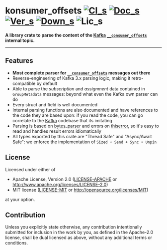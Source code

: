 # konsumer_offsets [![CI_s]][CI_l] [![Doc_s]][Doc_l] [![Ver_s]][Ver_l] [![Down_s]][Down_l] ![Lic_s]

[CI_s]: https://img.shields.io/github/actions/workflow/status/kafkesc/konsumer_offsets/ci.yml?branch=main&label=CI&logo=Github&style=flat-square
[CI_l]: https://github.com/kafkesc/konsumer_offsets/actions/workflows/ci.yml
[Down_s]: https://img.shields.io/crates/d/konsumer_offsets?logo=rust&style=flat-square&label=DOWN
[Down_l]: https://crates.io/crates/konsumer_offsets
[Ver_s]: https://img.shields.io/crates/v/konsumer_offsets?logo=rust&style=flat-square&label=VER
[Ver_l]: https://crates.io/crates/konsumer_offsets/versions
[Doc_s]: https://img.shields.io/docsrs/konsumer_offsets?logo=rust&style=flat-square&label=DOC
[Doc_l]: https://docs.rs/konsumer_offsets/latest/konsumer_offsets/
[Lic_s]: https://img.shields.io/crates/l/konsumer_offsets?style=flat-square&label=L

**A library crate to parse the content of the [Kafka] [`__consumer_offsets`] internal topic.**

---

## Features

* **Most complete parser for [`__consumer_offsets`] messages out there**
* Reverse-engineering of Kafka 3.x parsing logic, making it retro-compatible by default
* Able to parse the _subscription_ and _assignment_ data contained in `GroupMetadata` messages:
  beyond what even the Kafka own parser can do
* Every struct and field is well documented
* Internal parsing functions are also documented and have references to the code they are based upon:
  if you read the code, you can go correlate to the [Kafka] codebase that its imitating
* Parsing is based on [bytes_parser] and errors on [thiserror], so it's easy to read
  and handles result errors idiomatically
* All types exported by this crate are "Thread Safe" and "Async/Await Safe":
  we enforce the implementation of `Sized + Send + Sync + Unpin`  

## License

Licensed under either of

* Apache License, Version 2.0
  ([LICENSE-APACHE](LICENSE-APACHE) or http://www.apache.org/licenses/LICENSE-2.0)
* MIT license
  ([LICENSE-MIT](LICENSE-MIT) or http://opensource.org/licenses/MIT)

at your option.

## Contribution

Unless you explicitly state otherwise, any contribution intentionally submitted
for inclusion in the work by you, as defined in the Apache-2.0 license, shall be
dual licensed as above, without any additional terms or conditions.

[Kafka]: https://kafka.apache.org/
[`__consumer_offsets`]: https://kafka.apache.org/documentation/#impl_offsettracking
[bytes_parser]: https://crates.io/crates/bytes_parser
[thiserror]: https://crates.io/crates/thiserror